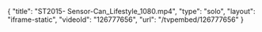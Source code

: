 {
    "title": "ST2015- Sensor-Can_Lifestyle_1080.mp4",
    "type": "solo",
    "layout": "iframe-static",
    "videoId": "126777656",
    "url": "\/tvpembed\/126777656"
}